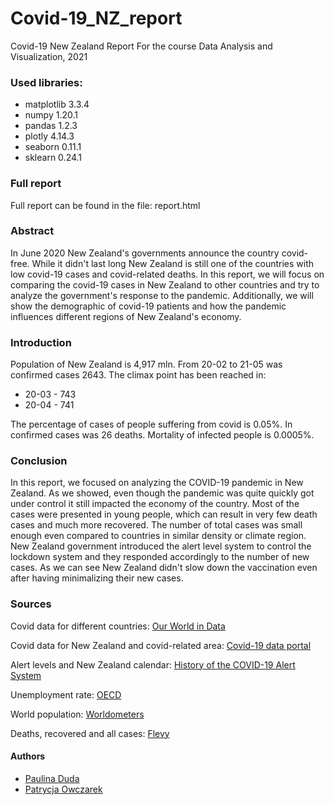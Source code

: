 # Covid-19_NZ_report
Covid-19 New Zealand Report
For the course Data Analysis and Visualization, 2021

### Used libraries:
- matplotlib 3.3.4 
- numpy 1.20.1
- pandas 1.2.3
- plotly 4.14.3
- seaborn 0.11.1
- sklearn 0.24.1

### Full report
Full report can be found in the file: report.html

### Abstract
In June 2020 New Zealand's governments announce the country covid-free. While it didn't last long New Zealand is still one of the countries with low covid-19 cases and covid-related deaths. In this report, we will focus on comparing the covid-19 cases in New Zealand to other countries and try to analyze the government's response to the pandemic. Additionally, we will show the demographic of covid-19 patients and how the pandemic influences different regions of New Zealand's economy.

### Introduction
Population of New Zealand is 4,917 mln. From 20-02 to 21-05 was confirmed cases 2643. 
The climax point has been reached in:
- 20-03 - 743
- 20-04 - 741

The percentage of cases of people suffering from covid is 0.05%.
In confirmed cases was 26 deaths. Mortality of infected people is 0.0005%.

### Conclusion
In this report, we focused on analyzing the COVID-19 pandemic in New Zealand. As we showed, even though the pandemic was quite quickly got under control it still impacted the economy of the country. Most of the cases were presented in young people, which can result in very few death cases and much more recovered. The number of total cases was small enough even compared to countries in similar density or climate region. New Zealand government introduced the alert level system to control the lockdown system and they responded accordingly to the number of new cases. As we can see New Zealand didn't slow down the vaccination even after having minimalizing their new cases.

### Sources
Covid data for different countries: [Our World in Data](https://ourworldindata.org/coronavirus/country/new-zealand)

Covid data for New Zealand and covid-related area: [Covid-19 data portal](https://www.stats.govt.nz/experimental/covid-19-data-portal)

Alert levels and New Zealand calendar: [History of the COVID-19 Alert System](https://covid19.govt.nz/alert-system/history-of-the-covid-19-alert-system/)

Unemployment rate: [OECD](https://data.oecd.org/unemp/unemployment-rate.htm#indicator-chart)

World population: [Worldometers](https://www.worldometers.info/world-population/population-by-country/)

Deaths, recovered and all cases: [Flevy](https://flevy.com/coronavirus/new-zealand)

#### Authors
- [Paulina Duda](https://github.com/pd410668)
- [Patrycja Owczarek](https://github.com/OwczarekP)





